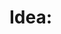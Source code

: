 # Idea: <title>

**Idea ID:** <ulid>
**Version:** v<k>
**Parent idea:** <id or none>
**Domain tags:** <tags>

## Hypothesis
<one clear falsifiable statement>

## Rationale
<why this might be true, brief literature context>

## Minimal test sketch
<data required, signal expected, metric, effect size if applicable>

## References
- ADS: <bibcode or arXiv id>
